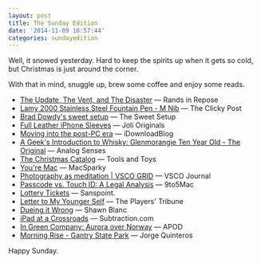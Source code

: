```yaml
---
layout: post
title: The Sunday Edition
date: '2014-11-09 16:57:44'
categories: sundayedition
---
```


Well, it snowed yesterday. Hard to keep the spirits up when it gets so cold, but Christmas is just around the corner. 

With that in mind, snuggle up, brew some coffee and enjoy some reads. 

* [The Update, The Vent, and The Disaster](http://randsinrepose.com/archives/the-update-the-vent-and-the-disaster/)  — Rands in Repose
* [Lamy 2000 Stainless Steel Fountain Pen - M Nib](http://clickypost.com/blog/2014/11/1/lamy-2000-stainless-steel-fountain-pen-m-nib) — The Clicky Post
* [Brad Dowdy's sweet setup](http://thesweetsetup.com/brad-dowdys-sweet-setup/) — The Sweet Setup
* [Full Leather iPhone Sleeves](http://jolioriginals.com/products/smooth-iphone) — Joli Originals
* [Moving into the post-PC era](http://www.idownloadblog.com/2014/10/27/moving-into-that-post-pc-era/) — iDownloadBlog
* [A Geek's Introduction to Whisky: Glenmorangie Ten Year Old - The Original](http://www.analogsenses.com/2014/11/05/a-geeks-introduction-to-whisky-glenmorangie-ten-year-old-the-original) — Analog Senses
* [The Christmas Catalog](http://toolsandtoys.net/guides/the-2014-christmas-catalog/) — Tools and Toys
* [You're Mac](http://macsparky.com/blog/2014/11/youre-mac) — MacSparky
* [Photography as meditation | VSCO GRID](http://grid.vsco.co/journal/louise-ljungberg-vsco-cam) — VSCO Journal
* [Passcode vs. Touch ID: A Legal Analysis](http://9to5mac.com/2014/11/06/passcode-vs-touch-id-a-legal-analysis/) — 9to5Mac
* [Lottery Tickets](http://www.sanspoint.com/archives/2014/11/06/lottery-tickets/) — Sanspoint.
* [Letter to My Younger Self](http://www.theplayerstribune.com/brendan-shanahan-letter-to-my-younger-self/) — The Players' Tribune
* [Dueing it Wrong](http://shawnblanc.net/2014/11/better-perspectives-in-omnifocus/) — Shawn Blanc
* [iPad at a Crossroads](http://www.subtraction.com/2014/10/28/ipad-at-a-crossroads/) — Subtraction.com
* [In Green Company: Aurora over Norway](http://apod.nasa.gov/apod/ap141103.html) — APOD
* [Morning Rise - Gantry State Park](http://jorgeq.com/jorgeqfolio/2014/11/8/morning-rise-gantry-state-park) — Jorge Quinteros

Happy Sunday. 